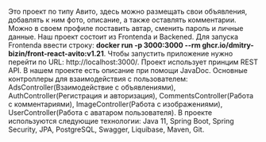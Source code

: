 Это проект по типу Авито, здесь можно размещать свои объявления, добавлять к ним фото, описание, а также оставлять комментарии. Можно в своем профиле поставить автар, сменить пароль и личные данные. Наш проект состоит из Frontenda и Backened. Для запуска Frontenda ввести строку: <b>docker run -p 3000:3000 --rm ghcr.io/dmitry-bizin/front-react-avito:v1.21</b>. Чтобы запустить приложение нужно перейти по URL: http://localhost:3000/.
Проект использует принцим REST API. В нашем проекте есть описание при помощи JavaDoc. Основные контроллеры для взаимодействия с пользователем: AdsController(Взаимодействие с объявлениями), AuthController(Регистрация и авторизация), CommentsController(Работа с комментариями), ImageController(Работа с изображениями), UserController(Работа с аватаром пользователя).
В проекте используются следующие технологии: Java 11, Spring Boot, Spring Security, JPA, PostgreSQL, Swagger, Liquibase, Maven, Git.
 
